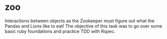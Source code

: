 # zoo

Interactions between objects as the Zookeeper must figure out what the Pandas and Lions like to eat! The objective of this task was to go over some basic ruby foundations and practice TDD with Rspec.
